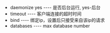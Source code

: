* daemonize yes ---- 是否后台运行, yes-后台
* timeout 		---- 客户端连接的超时时间
* bind 			---- 绑定ip，设置后只接受来自该ip的请求
* databases  	---- max database number
